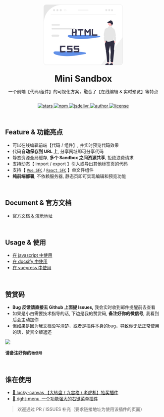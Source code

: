 
<div align="center" style="display: flex; flex-direction: column; align-items: center;">
  <img src="./docs/logo.svg" width="256" />
  <br />
  <h1 style="margin: 10px 0 0">Mini Sandbox</h1>
  <p>一个前端【代码/组件】的可视化方案，融合了【在线编辑 & 实时预览】等特点</p>
  <p>
    <a href="https://github.com/buuing/mini-sandbox/stargazers" target="_black">
      <img src="https://img.shields.io/github/stars/buuing/mini-sandbox?color=%236a90e1&logo=github&style=flat-square" alt="stars" />
    </a>
    <a href="https://www.npmjs.com/package/mini-sandbox" target="_black">
      <img src="https://img.shields.io/npm/dm/mini-sandbox?color=%23ffba15&logo=npm&style=flat-square" alt="npm" />
    </a>
    <a href="https://www.jsdelivr.com/package/npm/mini-sandbox" target="_black">
      <img src="https://data.jsdelivr.com/v1/package/npm/mini-sandbox/badge" alt="jsdelivr" />
    </a>
    <a href="https://github.com/buuing" target="_black">
      <img src="https://img.shields.io/badge/Author-%20buuing%20-6a90e1.svg?&logo=github&style=flat-square" alt="author" />
    </a>
    <a href="https://github.com/buuing/mini-sandbox/blob/master/LICENSE" target="_black">
      <img src="https://img.shields.io/github/license/buuing/mini-sandbox?color=%236a90e1&logo=github&style=flat-square" alt="license" />
    </a>
  </p>
</div>

<br />

## Feature & 功能亮点 <!-- {docsify-ignore-all} -->

- 可以在线编辑前端【代码 / 组件】, 并实时预览代码效果
- 代码**自动保存到 URL 上**, 分享网址即可分享代码
- 静态资源全局缓存, **多个 Sandbox 之间资源共享**, 拒绝浪费请求
- 支持动态【 import / export 】引入或导出其他标签页的代码
- 支持【 [`Vue SFC`](https://buuing.github.io/mini-sandbox/vue-sfc.html) / [`React SFC`](https://buuing.github.io/mini-sandbox/react-sfc.html) 】单文件组件
- **纯前端部署**, 不依赖服务器, 静态页即可实现编辑和预览功能

<br />

## Document & 官方文档

- [官方文档 & 演示地址](https://buuing.github.io/mini-sandbox)

<br />

## Usage & 使用

- [在 javascript 中使用](https://buuing.github.io/mini-sandbox/#/docs/usage)
- [在 docsify 中使用](https://buuing.github.io/mini-sandbox/#/docs/usage-docsify)
- [在 vuepress 中使用](https://buuing.github.io/mini-sandbox/#/docs/usage-vuepress)

<br />

## 赞赏码

- **Bug 反馈请直接去 Github 上面提 Issues,** 我会实时收到邮件提醒前去查看
- 如果是小白需要技术指导的话, 下边是我的赞赏码, **备注好你的微信号,** 我看到后会主动加你
- 但如果是因为我文档没写清楚，或者是插件本身的bug，导致你无法正常使用的话，赞赏全额返还

<img src="https://unpkg.com/buuing@0.0.2/imgs/pay.png" width="256" />

**请备注好你的`微信号`**

<br />

## 谁在使用

- [🎁 lucky-canvas 【大转盘 / 九宫格 / 老虎机】抽奖插件](https://100px.net/playground.html)
- [🎁 right-menu 一个功能强大的右键菜单插件](https://buuing.github.io/right-menu/#/docs/options)

> 欢迎通过 PR / ISSUES 补充（要求链接地址为使用该插件的页面）

<br />
